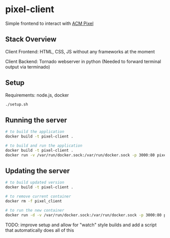 # pixel-client

Simple frontend to interact with [ACM Pixel](https://github.com/acm-uiuc/pixel)

## Stack Overview

Client Frontend: HTML, CSS, JS without any frameworks at the moment

Client Backend: Tornado webserver in python (Needed to forward terminal output via terminado)

## Setup

Requirements: node.js, docker

```bash
./setup.sh
```

## Running the server

```bash
# to build the application
docker build -t pixel-client .

# to build and run the application
docker build -t pixel-client .
docker run -v /var/run/docker.sock:/var/run/docker.sock -p 3000:80 pixel-client
```

## Updating the server

```bash
# to build updated version
docker build -t pixel-client .

# to remove current container
docker rm -f pixel_client

# to run the new container
docker run -d -v /var/run/docker.sock:/var/run/docker.sock -p 3000:80 pixel-client
```


TODO: improve setup and allow for "watch" style builds and add a script that automatically does all of this
